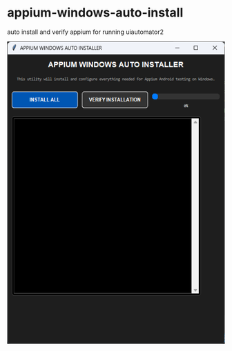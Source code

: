 # appium-windows-auto-install
auto install and verify appium for running uiautomator2

![alt text](image.png)